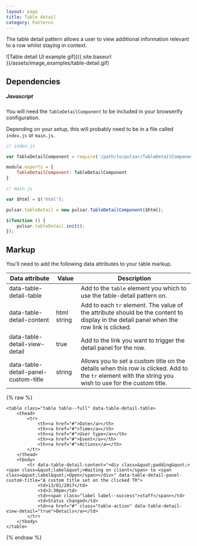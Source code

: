 ```yaml
---
layout: page
title: Table detail
category: Patterns
---
```


The table detail pattern allows a user to view additional information relevant to a row whilst staying in context.

![Table detail UI example gif]({{ site.baseurl }}/assets/image_examples/table-detail.gif)

## Dependencies

##### Javascript

You will need the `TableDetailComponent` to be included in your browserify configuration.

Depending on your setup, this will probably need to be in a file called `index.js` or `main.js`.

```javascript
// index.js

var TableDetailComponent = require('/path/to/pulsar/TableDetailComponent');

module.exports = {
    TableDetailComponent: TableDetailComponent
}
```

```javascript
// main.js

var $html = $('html');

pulsar.tableDetail = new pulsar.TableDetailComponent($html);

$(function () {
    pulsar.tableDetail.init();
});
```

## Markup

You'll need to add the following data attributes to your table markup.

Data attribute                       | Value       | Description
------------------------------------ | ----------- | ---------------------------------------------------------
data-table-detail-table              |             | Add to the `table` element you which to use the table-detail pattern on.
data-table-detail-content            | html string | Add to each `tr` element. The value of the attribute should be the content to display in the detail panel when the row link is clicked.
data-table-detail-view-detail        | true        | Add to the link you want to trigger the detail panel for the row.
data-table-detail-panel-custom-title | string      | Allows you to set a custom title on the details when this row is clicked. Add to the `tr` element with the string you wish to use for the custom title.

{% raw %}
```twig
<table class="table table--full" data-table-detail-table>
    <thead>
        <tr>
            <th><a href="#">Date</a></th>
            <th><a href="#">Time</a></th>
            <th><a href="#">User type</a></th>
            <th><a href="#">Event</a></th>
            <th><a href="#">Actions</a></th>
        </tr>
    </thead>
    <tbody>
        <tr data-table-detail-content="<div class=&quot;padding&quot;><span class=&quot;label&quot;>Waiting on client</span> to <span class=&quot;label&quot;>Open</span></div>" data-table-detail-panel-custom-title="A custom title set on the clicked TR">
            <td>13/01/2017</td>
            <td>3:30pm</td>
            <td><span class="label label--success">staff</span></td>
            <td>Status changed</td>
            <td><a href="#" class="table-action" data-table-detail-view-detail="true">Details</a></td>
        </tr>
    </tbody>
</table>
```
{% endraw %}


